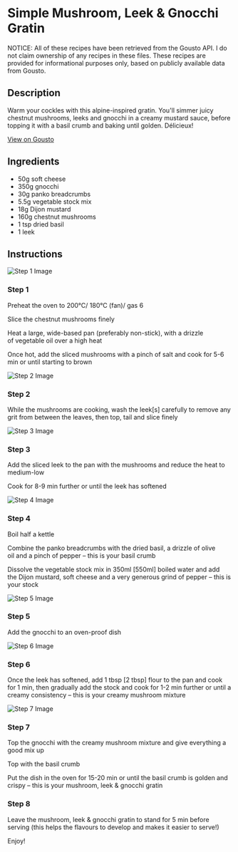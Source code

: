 # Simple Mushroom, Leek & Gnocchi Gratin

NOTICE: All of these recipes have been retrieved from the Gousto API. I do not claim ownership of any recipes in these files. These recipes are provided for informational purposes only, based on publicly available data from Gousto.

## Description

Warm your cockles with this alpine-inspired gratin. You'll simmer juicy chestnut mushrooms, leeks and gnocchi in a creamy mustard sauce, before topping it with a basil crumb and baking until golden. Délicieux!

[View on Gousto](https://www.gousto.co.uk/recipes/cookbook/simple-mushroom-leek-gnocchi-gratin)

## Ingredients

- 50g soft cheese 
- 350g gnocchi
- 30g panko breadcrumbs
- 5.5g vegetable stock mix 
- 18g Dijon mustard
- 160g chestnut mushrooms
- 1 tsp dried basil
- 1 leek

## Instructions

![Step 1 Image](https://production-media.gousto.co.uk/cms/recipe-step-image/Step-1-1628681786565-x200.jpg)

### Step 1

Preheat the oven to 200°C/ 180°C (fan)/ gas 6

Slice the chestnut mushrooms finely

Heat a large, wide-based pan (preferably non-stick), with a drizzle of vegetable oil over a high heat

Once hot, add the sliced mushrooms with a pinch of salt and cook for 5-6 min or until starting to brown

![Step 2 Image](https://production-media.gousto.co.uk/cms/recipe-step-image/Step-2-1628681791304-x200.jpg)

### Step 2

While the mushrooms are cooking, wash the leek<span class="text-danger">[s]</span> carefully to remove any grit from between the leaves, then top, tail and slice finely

![Step 3 Image](https://production-media.gousto.co.uk/cms/recipe-step-image/Step-3-1628681795535-x200.jpg)

### Step 3

Add the sliced leek to the pan with the mushrooms and reduce the heat to medium-low

Cook for 8-9 min further or until the leek has softened

![Step 4 Image](https://production-media.gousto.co.uk/cms/recipe-step-image/Step-4-1628681800346-x200.jpg)

### Step 4

Boil half a kettle

Combine the panko breadcrumbs with the dried basil, a drizzle of olive oil and a pinch of pepper – this is your basil crumb

Dissolve the vegetable stock mix in 350ml <span class="text-danger">[550ml]</span> boiled water and add the Dijon mustard, soft cheese and a very generous grind of pepper – this is your stock

![Step 5 Image](https://production-media.gousto.co.uk/cms/recipe-step-image/Step-5-1628681804988-x200.jpg)

### Step 5

Add the gnocchi to an oven-proof dish

![Step 6 Image](https://production-media.gousto.co.uk/cms/recipe-step-image/Step-6-1628681809520-x200.jpg)

### Step 6

Once the leek has softened, add 1 tbsp <span class="text-danger">[2 tbsp]</span> flour to the pan and cook for 1 min, then gradually add the stock and cook for 1-2 min further or until a creamy consistency – this is your creamy mushroom mixture

![Step 7 Image](https://production-media.gousto.co.uk/cms/recipe-step-image/Step-7-1628681815204-x200.jpg)

### Step 7

Top the gnocchi with the creamy mushroom mixture and give everything a good mix up

Top with the basil crumb

Put the dish in the oven for 15-20 min or until the basil crumb is golden and crispy – this is your mushroom, leek & gnocchi gratin

### Step 8

Leave the mushroom, leek & gnocchi gratin to stand for 5 min before serving (this helps the flavours to develop and makes it easier to serve!)

Enjoy!


